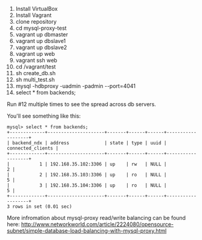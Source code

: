 1. Install VirtualBox
2. Install Vagrant
3. clone repository
4. cd mysql-proxy-test
5. vagrant up dbmaster
6. vagrant up dbslave1
7. vagrant up dbslave2
8. vagrant up web
7. vagrant ssh web
8. cd /vagrant/test
9. sh create_db.sh
10. sh multi_test.sh
11. mysql -hdbproxy -uadmin -padmin --port=4041
12. select * from backends;

Run #12 multiple times to see the spread across db servers.

You'll see something like this:

	mysql> select * from backends;
	+-------------+---------------------+-------+------+------+-------------------+
	| backend_ndx | address             | state | type | uuid | connected_clients |
	+-------------+---------------------+-------+------+------+-------------------+
	|           1 | 192.168.35.102:3306 | up    | rw   | NULL |                 2 |
	|           2 | 192.168.35.103:3306 | up    | ro   | NULL |                 5 |
	|           3 | 192.168.35.104:3306 | up    | ro   | NULL |                 5 |
	+-------------+---------------------+-------+------+------+-------------------+
	3 rows in set (0.01 sec)

More infromation about mysql-proxy read/write balancing can be found here:
http://www.networkworld.com/article/2224080/opensource-subnet/simple-database-load-balancing-with-mysql-proxy.html